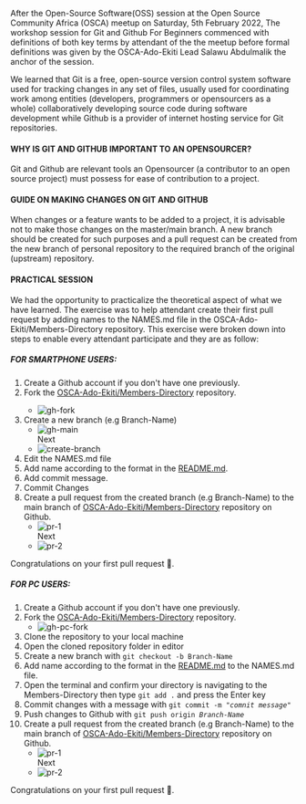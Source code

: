 After the Open-Source Software(OSS) session at the Open Source Community Africa (OSCA) meetup on Saturday, 5th February 2022, The workshop session for Git and Github For Beginners commenced with definitions of both key terms by attendant of the the meetup before formal definitions was given by the OSCA-Ado-Ekiti Lead Salawu Abdulmalik the anchor of the session.

We learned that Git is a free, open-source version control system software used for tracking changes in any set of files, usually used for coordinating work among entities (developers, programmers or opensourcers as a whole) collaboratively developing source code during software development while Github is a provider of internet hosting service for Git repositories.

<h4>WHY IS GIT AND GITHUB IMPORTANT TO AN OPENSOURCER?</h4>

Git and Github are relevant tools an Opensourcer (a contributor to an open source project) must possess for ease of contribution to a project.

<h4>GUIDE ON MAKING CHANGES ON GIT AND GITHUB</h4>

When changes or a feature wants to be added to a project, it is advisable not to make those changes on the master/main branch. A new branch should be created for such purposes and a pull request can be created from the new branch of personal repository to the required branch of the original (upstream) repository.

<h4>PRACTICAL SESSION</h4>

We had the opportunity to practicalize the theoretical aspect of what we have learned. The exercise was to help attendant create their first pull request by adding names to the NAMES.md file in the OSCA-Ado-Ekiti/Members-Directory repository. This exercise were broken down into steps to enable every attendant participate and they are as follow:

<h5>FOR SMARTPHONE USERS:</h5>
<ol>
  <li>Create a Github account if you don't have one previously.</li>
  <li>Fork the <a href="https://github.com/OSCA-Ado-Ekiti/Members-Directory">OSCA-Ado-Ekiti/Members-Directory</a> repository. 
  </li>
  <ul>
  <li><img src="./assets/images/gh-fork.jpg" alt="gh-fork"/></li>
  </ul>
  <li>Create a new branch (e.g Branch-Name)
  <ul>
  <li><img src="./assets/images/gh-main.jpg" alt="gh-main"/></li>
  Next
  <li><img src="./assets/images/create-branch.jpg" alt="create-branch"/></li>
  </ul>
  </li>
  <li>Edit the NAMES.md file</li>
  <li>Add name according to the format in the <a href="https://github.com/OSCA-Ado-Ekiti/Members-Directory#readme">README.md</a>. </li>
  <li>Add commit message.</li>
  <li>Commit Changes</li>
  <li>Create a pull request from the created branch (e.g Branch-Name) to the main branch of <a href="https://github.com/OSCA-Ado-Ekiti/Members-Directory">OSCA-Ado-Ekiti/Members-Directory</a> repository on Github. 
  <ul>
  <li><img src="./assets/images/pr-1.jpg" alt="pr-1"/></li>
  Next
  <li><img src="./assets/images/pr-2.jpg" alt="pr-2"/></li>
  </ul>
  </li>
</ol>
<p>Congratulations on your first pull request 🥂.</p>

<h5>FOR PC USERS:</h5>

<ol>
 <li>Create a Github account if you don't have one previously.</li>
 <li>Fork the <a href="https://github.com/OSCA-Ado-Ekiti/Members-Directory">OSCA-Ado-Ekiti/Members-Directory</a> repository.
 <ul>
  <li><img src="./assets/images/gh-pc-fork.jpg" alt="gh-pc-fork"/></li>
  </ul>
 </li>
 <li>Clone the repository to your local machine</li>
 <li>Open the cloned repository folder in editor</li>
 <li>Create a new branch with <code>git checkout -b Branch-Name</code></li>
 <li>Add name according to the format in the <a href="https://github.com/OSCA-Ado-Ekiti/Members-Directory#readme">README.md</a> to the NAMES.md file.</li>
 <li>Open the terminal and confirm your directory is navigating to the Members-Directory then type <code>git add .</code> and press the Enter key</li>
 <li>Commit changes with a message with <code>git commit -m "<i>comnit message</i>"</code></li>
 <li>Push changes to Github with <code>git push origin <i>Branch-Name</i></code></li>
 <li>Create a pull request from the created branch (e.g Branch-Name) to the main branch of <a href="https://github.com/OSCA-Ado-Ekiti/Members-Directory">OSCA-Ado-Ekiti/Members-Directory</a> repository on Github. 
 <ul>
  <li><img src="./assets/images/pr-1.jpg" alt="pr-1"/></li>
  Next
  <li><img src="./assets/images/pr-2.jpg" alt="pr-2"/></li>
  </ul>
 </li>
</ol>
<p>Congratulations on your first pull request 🥂.</p>
